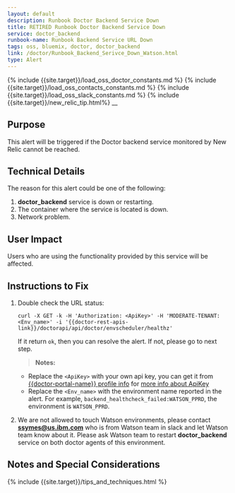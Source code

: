 ```yaml
---
layout: default
description: Runbook Doctor Backend Service Down
title: RETIRED Runbook Doctor Backend Service Down
service: doctor_backend
runbook-name: Runbook Backend Service URL Down
tags: oss, bluemix, doctor, doctor_backend
link: /doctor/Runbook_Backend_Serivce_Down_Watson.html
type: Alert
---
```


{% include {{site.target}}/load_oss_doctor_constants.md %}
{% include {{site.target}}/load_oss_contacts_constants.md %}
{% include {{site.target}}/load_oss_slack_constants.md %}
{% include {{site.target}}/new_relic_tip.html%}
__

## Purpose

This alert will be triggered if the Doctor backend service monitored by New Relic cannot be reached.

## Technical Details

The reason for this alert could be one of the following:
  1. **doctor_backend** service is down or restarting.
  2. The container where the service is located is down.
  3. Network problem.

## User Impact

Users who are using the functionality provided by this service will be affected.

## Instructions to Fix

1. Double check the URL status:

   ```
   curl -X GET -k -H 'Authorization: <ApiKey>' -H 'MODERATE-TENANT: <Env_name>' -i '{{doctor-rest-apis-link}}/doctorapi/api/doctor/envscheduler/healthz'
   ```
   If it return `ok`, then you can resolve the alert. If not, please go to next step.

   > **Notes:**
    * Replace the `<ApiKey>` with your own api key, you can get it from [{{doctor-portal-name}} profile info]({{doctor-portal-link}}/#/profile/info) for [more info about ApiKey]({{site.baseurl}}/docs/runbooks/doctor/Runbook_how_to_get_doctor_api_key.html)
    * Replace the `<Env_name>` with the environment name reported in the alert. For example, `backend_healthcheck_failed:WATSON_PPRD`, the environment is `WATSON_PPRD`.

2. We are not allowed to touch Watson environments, please contact **ssymes@us.ibm.com** who is from Watson team in slack and let Watson team know about it.
   Please ask Watson team to restart **doctor_backend** service on both doctor agents of this environment.

## Notes and Special Considerations

{% include {{site.target}}/tips_and_techniques.html %}
